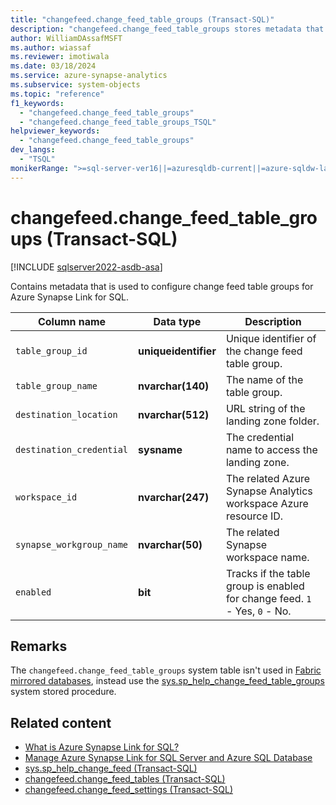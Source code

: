 ```yaml
---
title: "changefeed.change_feed_table_groups (Transact-SQL)"
description: "changefeed.change_feed_table_groups stores metadata that is used to configure change feed table groups for Azure Synapse Link for SQL."
author: WilliamDAssafMSFT
ms.author: wiassaf
ms.reviewer: imotiwala
ms.date: 03/18/2024
ms.service: azure-synapse-analytics
ms.subservice: system-objects
ms.topic: "reference"
f1_keywords:
  - "changefeed.change_feed_table_groups"
  - "changefeed.change_feed_table_groups_TSQL"
helpviewer_keywords:
  - "changefeed.change_feed_table_groups"
dev_langs:
  - "TSQL"
monikerRange: ">=sql-server-ver16||=azuresqldb-current||=azure-sqldw-latest"
---
```

# changefeed.change_feed_table_groups (Transact-SQL)
[!INCLUDE [sqlserver2022-asdb-asa](../../includes/applies-to-version/sqlserver2022-asdb-asa.md)]

Contains metadata that is used to configure change feed table groups for Azure Synapse Link for SQL.

|Column name|Data type|Description|  
|-----------------|---------------|-----------------|  
| `table_group_id` |**uniqueidentifier**| Unique identifier of the change feed table group.|
| `table_group_name` |**nvarchar(140)**| The name of the table group.|
| `destination_location` |**nvarchar(512)**| URL string of the landing zone folder. |
| `destination_credential` |**sysname**| The credential name to access the landing zone.|
| `workspace_id` |**nvarchar(247)**| The related Azure Synapse Analytics workspace Azure resource ID.|  
| `synapse_workgroup_name` |**nvarchar(50)**| The related Synapse workspace name.|  
| `enabled` |**bit**|Tracks if the table group is enabled for change feed. `1` - Yes, `0` - No. |

## Remarks

The `changefeed.change_feed_table_groups` system table isn't used in [Fabric mirrored databases](/fabric/database/mirrored-database/overview), instead use the [sys.sp_help_change_feed_table_groups](../system-stored-procedures/sp-help-change-feed-table-groups.md) system stored procedure.

## Related content

- [What is Azure Synapse Link for SQL?](/azure/synapse-analytics/synapse-link/sql-synapse-link-overview)
- [Manage Azure Synapse Link for SQL Server and Azure SQL Database](../../sql-server/synapse-link/synapse-link-sql-server-change-feed-manage.md)
- [sys.sp_help_change_feed (Transact-SQL)](../system-stored-procedures/sp-help-change-feed.md)
- [changefeed.change_feed_tables (Transact-SQL)](changefeed-change-feed-tables-transact-sql.md)
- [changefeed.change_feed_settings (Transact-SQL)](changefeed-change-feed-settings.md)
